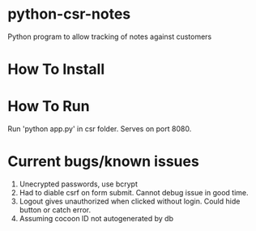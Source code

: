 # python-csr-notes
Python program to allow tracking of notes against customers

# How To Install

# How To Run

Run 'python app.py' in csr folder. Serves on port 8080.

# Current bugs/known issues

1. Unecrypted passwords, use bcrypt
2. Had to diable csrf on form submit. Cannot debug issue in good time.
3. Logout gives unauthorized when clicked without login. Could hide button or catch error.
4. Assuming cocoon ID not autogenerated by db
